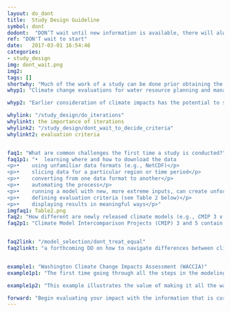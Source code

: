 ```yaml
---
layout: do_dont
title:  Study Design Guideline
symbol: dont
dodont:  "DON’T wait until new information is available, there will always be new research and models coming soon"
ref: "DON'T wait to start"
date:   2017-03-01 16:54:46
categories:
- study_design
img: dont_wait.png
img2: 
tags: []
shortwhy: "Much of the work of a study can be done prior obtaining the latest new information."
whyp1: "Climate change evaluations for water resource planning and management usually require data processing and linking one model’s output to the next model’s input (Reclamation 2016; Brekke et al. 2009).  Therefore, setting up and running the model chain in its entirety with a single simulation is arguably a large portion of the work, especially if processes can be automated.  Each step can have unforeseen challenges, and important lessons that might reshape how project goals are achieved.  For example, having preliminary numbers to work with can help refine evaluation criteria (Table 2).  Early feedback on how the information is shared can prevent time being wasted creating information that is not useful. Additionally, in many cases, the newest climate change projections provide similar trends to earlier versions and can be useful for preliminary evaluations."

whyp2: "Earlier consideration of climate impacts has the potential to save resources, as it is easier to consider climate impacts during the design phase of a project than to restructure mature facilities (PIEVC 2008)."

whylink: "/study_design/do_iterations"
whylinkt: the importance of iterations
whylink2: "/study_design/dont_wait_to_decide_criteria"
whylinkt2: evaluation criteria


faq1: "What are common challenges the first time a study is conducted?"
faq1p1: "•	learning where and how to download the data
<p>•	using unfamiliar data formats (e.g., NetCDF)</p>
<p>•	slicing data for a particular region or time period</p>
<p>•	converting from one data format to another</p>
<p>•	automating the process</p>
<p>•	running a model with new, more extreme inputs, can create unforeseen errors</p>
<p>•	defining evaluation criteria (see Table 2 below)</p>
<p>•	displaying results in meaningful ways</p>"
imgfaq1: Table2.png
faq2: "How different are newly released climate models (e.g., CMIP 3 v. CMIP5)?" 
faq2p1: "Climate Model Intercomparison Projects (CMIP) 3 and 5 contain archives of future climate projections that differ in: number of models, the model versions, and their emission levels.  Regional comparisons show some differences (e.g., Knutti and Sedláček 2013; Sun et al. 2015; Rupp et al. 2016).  However, both datasets capture the global-scale features (temperature and precipitation changes) of climate change similarly (Rogelj et al. 2012; Knutti and Sedláček 2013; Sun et al. 2015).  As such, at a IPCC Expert Meeting on Assessing and Combining Multi Model Climate Projections CMIP5 is seen as an addition to rather than a replacement of CMIP3 (Knutti et al. 2010a; https://gdo-dcp.ucllnl.org)."


faq2link: "/model_selection/dont_treat_equal"
faq2linkt: "a forthcoming DO on how to navigate differences between climate scenarios"


example1: "Washington Climate Change Impacts Assessment (WACCIA)"
example1p1: "The first time going through all the steps in the modeling chain can reveal the need for changes in earlier steps, as experienced in the WACCIA. The goal of this assessment was to update climate change projections and use them to assess climate impacts on nine key sectors in the state of Washington, including hydrology and water resources (Elsner et al. 2010; Vano et al. 2010a,b). The assessment used a chain of models approach that used output from 20 global climate models, two emission levels, for three future periods, downscaled, run through a hydrologic model, then run through a reservoir operations model to assess impacts. In the first year of the project, when simulations were run through reservoir operation models, unforeseen errors arose.  First, the team realized their configuration of the disaggregation of monthly to daily data contained unrealistic daily precipitation estimates that were artifacts of the subsampling – in short, a few isolated storms in dry months were sampled too frequently in wet months. This discovery prompted a reconsideration of the downscaling technique and a delta method was used instead.  These challenges are described in Hamlet et al. (2011) along with a new downscaling technique designed to overcome these challenges in future work. Second, new streamflow conditions required several alterations to the reservoir models that would enable them to continue to run during unprecedented extremes (e.g., extending the interpolation of anticipated flow values in September).  Modifications were possible (e.g., described in Vano et al. (2010b)), but required considerations best not left until the end of the project."

example1p2: "This example illustrates the value of making it all the way through the modeling chain prior to completing all simulations at a single step.  Additionally, more extreme projections can cause impact models to fail because they were designed only to evaluate more moderate conditions. Traversing the entire modeling chain as soon as possible in the project can be useful in uncovering necessary model modifications early on (Vano et al. 2010b)." 

forward: "Begin evaluating your impact with the information that is currently available, with the mindset that more information will be coming. Set up interim products that can test the process and, if appropriate, give information users an opportunity to provide early feedback."
---
```


